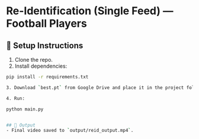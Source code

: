 # Re-Identification (Single Feed) — Football Players

## 🔧 Setup Instructions
1. Clone the repo.
2. Install dependencies:

```bash
pip install -r requirements.txt

3. Download `best.pt` from Google Drive and place it in the project folder.

4. Run:

python main.py


## 📁 Output
- Final video saved to `output/reid_output.mp4`.
